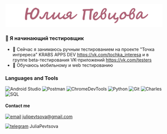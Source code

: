 ![Header](https://github.com/YuliaPevtsova/YuliaPevtsova/blob/main/assets/img_name.png)
### 👋 Я начинающий тестировщик 
- 🔭 Сейчас я занимаюсь ручным тестированием на проекте "Точка интререса" KRABS APPS DEV https://vk.com/tochka_interesa и в группе beta-тестирования VK-приложений https://vk.com/testers
- 🌱 Обучаюсь мобильному и web тестированию

### Languages and Tools
![Android Studio](https://img.shields.io/badge/-Android_Studio-2a456e?style=plastic&logo=AndroidStudio&logoColor=58edb7)
![Postman](https://img.shields.io/badge/-Postman-2a456e?style=plastic&logo=Postman&logoColor=698cc8)
![ChromeDevTools](https://img.shields.io/badge/-ChromeDevTools-2a456e?style=plastic&logo=googlechrome&logoColor=ae6276)
![Python](https://img.shields.io/badge/-Python-2a456e?style=plastic&logo=python&logoColor=161117)
![Git](https://img.shields.io/badge/-Git-2a456e?style=plastic&logo=git&logoColor=ffec66)
![Charles](https://img.shields.io/badge/-Charles-2a456e?style=plastic&logo=charles&logoColor=00c466)
![SQL](https://img.shields.io/badge/-SQL-2a456e?style=plastic&logo=postgresql&logoColor=161117)

#### Contact me
[![email](https://img.shields.io/badge/-email-2a456e?style=plastic&logo=gmail&logoColor=58edb7)](https://mail.google.com/) julipevtsova@gmail.com

[![telegram](https://img.shields.io/badge/-telegram-2a456e?style=plastic&logo=telegram&logoColor=698cc8)](https://t.me/t.me/JuliaPevtsova) JuliaPevtsova
